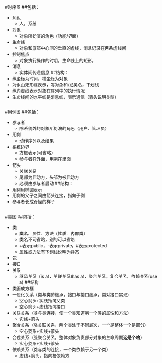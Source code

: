 
#时序图
##包括：
- 角色
  - 人，系统
- 对象 
  - 对象所扮演的角色（功能/界面）
- 生命线
  - 对象和底部中心间的垂直的虚线，消息记录在两条虚线间
- 控制焦点
  - 对象执行操作的时期，生命线上的矩形。
- 消息
  - 实体间传递信息
##结构：
- 纵坐标为时间，横坐标为对象
- 对象由矩形框表示，写对象和/或类名，下划线
- 纵向虚线表示对象在序列中的执行情况
- 生命线间的水平线是消息线，表示通信（箭头说明类型）
##

#用例图
##包括：
- 参与者
  - 除系统外的对象所扮演的角色（用户、管理员）
- 用例
  - 动作序列以及结果
- 系统边界
  - 方框表示(可省略）
  - 参与者在外面，用例在里面
- 箭头
  - 关联关系
  - 尾部为启动方，头部为被启动方
  - 必须由参与者启动
##结构：
- 用例用椭圆表示
- 用例的父子之间由箭头连接，指向子例
- 参与者长成奇怪的样子
##
#类图
##包括：
- 类
  - 类名、属性、方法（性质、内部类）
  - 类名不可省略，别的可以省略
  - +表示public，-表示private，#表示protected
  - 属性或方法有下划线说明为静态
- 包
- 接口
- 关系
  - 继承关系（is a)，关联关系(has a)，聚合关系，复合关系，依赖关系(use a)
##结构
- 类画成方框
- 一般化关系（类与类的继承，接口与接口继承，类对接口实现）
  - 空心箭头+实线指向父类
  - 空心箭头+虚线指向接口
- 关联关系（类与类连接，使一个类知道另一个类的属性和方法）
  - 实线+箭头
- 聚合关系（强关联关系，两个类处于不同层次，一个是整体一个是部分）
  - 空心菱形+实线+箭头
- 合成关系（强聚合关系，整体对象负责部分对象的生命周期**这是个啥**）
  - 实心菱形+实线+箭头
- 依赖关系（类与类的连接，一个类依赖于另一个类）
  - 虚线+箭头，指向被依赖方